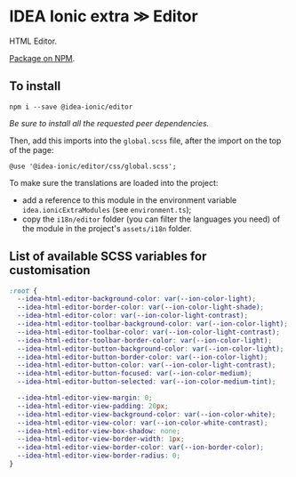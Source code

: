 # IDEA Ionic extra ≫ Editor

HTML Editor.

[Package on NPM](https://www.npmjs.com/package/@idea-ionic/editor).

## To install

```
npm i --save @idea-ionic/editor
```

_Be sure to install all the requested peer dependencies._

Then, add this imports into the `global.scss` file, after the import on the top of the page:

```
@use '@idea-ionic/editor/css/global.scss';
```

To make sure the translations are loaded into the project:

- add a reference to this module in the environment variable `idea.ionicExtraModules` (see `environment.ts`);
- copy the `i18n/editor` folder (you can filter the languages you need) of the module in the project's `assets/i18n` folder.

## List of available SCSS variables for customisation

```scss
:root {
  --idea-html-editor-background-color: var(--ion-color-light);
  --idea-html-editor-border-color: var(--ion-color-light-shade);
  --idea-html-editor-color: var(--ion-color-light-contrast);
  --idea-html-editor-toolbar-background-color: var(--ion-color-light);
  --idea-html-editor-toolbar-color: var(--ion-color-light-contrast);
  --idea-html-editor-toolbar-border-color: var(--ion-color-light);
  --idea-html-editor-button-background-color: var(--ion-color-light);
  --idea-html-editor-button-border-color: var(--ion-color-light);
  --idea-html-editor-button-color: var(--ion-color-light-contrast);
  --idea-html-editor-button-focused: var(--ion-color-medium);
  --idea-html-editor-button-selected: var(--ion-color-medium-tint);

  --idea-html-editor-view-margin: 0;
  --idea-html-editor-view-padding: 20px;
  --idea-html-editor-view-background-color: var(--ion-color-white);
  --idea-html-editor-view-color: var(--ion-color-white-contrast);
  --idea-html-editor-view-box-shadow: none;
  --idea-html-editor-view-border-width: 1px;
  --idea-html-editor-view-border-color: var(--ion-border-color);
  --idea-html-editor-view-border-radius: 0;
}
```
